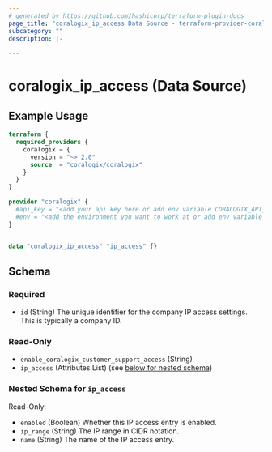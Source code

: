 ```yaml
---
# generated by https://github.com/hashicorp/terraform-plugin-docs
page_title: "coralogix_ip_access Data Source - terraform-provider-coralogix"
subcategory: ""
description: |-
  
---
```


# coralogix_ip_access (Data Source)



## Example Usage

```terraform
terraform {
  required_providers {
    coralogix = {
      version = "~> 2.0"
      source  = "coralogix/coralogix"
    }
  }
}

provider "coralogix" {
  #api_key = "<add your api key here or add env variable CORALOGIX_API_KEY>"
  #env = "<add the environment you want to work at or add env variable CORALOGIX_ENV>"
}


data "coralogix_ip_access" "ip_access" {}
```

<!-- schema generated by tfplugindocs -->
## Schema

### Required

- `id` (String) The unique identifier for the company IP access settings. This is typically a company ID.

### Read-Only

- `enable_coralogix_customer_support_access` (String)
- `ip_access` (Attributes List) (see [below for nested schema](#nestedatt--ip_access))

<a id="nestedatt--ip_access"></a>
### Nested Schema for `ip_access`

Read-Only:

- `enabled` (Boolean) Whether this IP access entry is enabled.
- `ip_range` (String) The IP range in CIDR notation.
- `name` (String) The name of the IP access entry.
